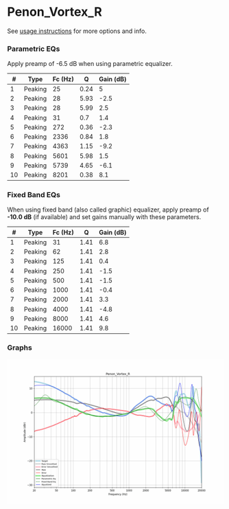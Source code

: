 # Penon_Vortex_R
See [usage instructions](https://github.com/jaakkopasanen/AutoEq#usage) for more options and info.

### Parametric EQs
Apply preamp of -6.5 dB when using parametric equalizer.

|   # | Type    |   Fc (Hz) |    Q |   Gain (dB) |
|-----|---------|-----------|------|-------------|
|   1 | Peaking |        25 | 0.24 |         5   |
|   2 | Peaking |        28 | 5.93 |        -2.5 |
|   3 | Peaking |        28 | 5.99 |         2.5 |
|   4 | Peaking |        31 | 0.7  |         1.4 |
|   5 | Peaking |       272 | 0.36 |        -2.3 |
|   6 | Peaking |      2336 | 0.84 |         1.8 |
|   7 | Peaking |      4363 | 1.15 |        -9.2 |
|   8 | Peaking |      5601 | 5.98 |         1.5 |
|   9 | Peaking |      5739 | 4.65 |        -6.1 |
|  10 | Peaking |      8201 | 0.38 |         8.1 |

### Fixed Band EQs
When using fixed band (also called graphic) equalizer, apply preamp of **-10.0 dB** (if available) and set gains manually with these parameters.

|   # | Type    |   Fc (Hz) |    Q |   Gain (dB) |
|-----|---------|-----------|------|-------------|
|   1 | Peaking |        31 | 1.41 |         6.8 |
|   2 | Peaking |        62 | 1.41 |         2.8 |
|   3 | Peaking |       125 | 1.41 |         0.4 |
|   4 | Peaking |       250 | 1.41 |        -1.5 |
|   5 | Peaking |       500 | 1.41 |        -1.5 |
|   6 | Peaking |      1000 | 1.41 |        -0.4 |
|   7 | Peaking |      2000 | 1.41 |         3.3 |
|   8 | Peaking |      4000 | 1.41 |        -4.8 |
|   9 | Peaking |      8000 | 1.41 |         4.6 |
|  10 | Peaking |     16000 | 1.41 |         9.8 |

### Graphs
![](./Penon_Vortex_R.png)
